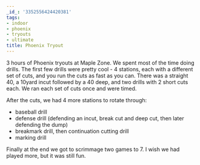 ```yaml
---
_id_: '3352556424420381'
tags:
- indoor
- phoenix
- tryouts
- ultimate
title: Phoenix Tryout
---
```


3 hours of Phoenix tryouts at Maple Zone. We spent most of the time doing drills. The first few drills were pretty cool - 4 stations, each with a different set of cuts, and you run the cuts as fast as you can. There was a straight 40, a 10yard incut followed by a 40 deep, and two drills with 2 short cuts each. We ran each set of cuts once and were timed. 

After the cuts, we had 4 more stations to rotate through: 

- baseball drill
- defense drill (defending an incut, break cut and deep cut, then later defending the dump)
- breakmark drill, then continuation cutting drill
- marking drill

Finally at the end we got to scrimmage two games to 7. I wish we had played more, but it was still fun. 
